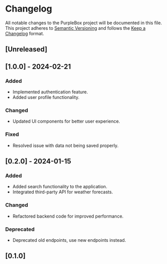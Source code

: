 # Changelog

All notable changes to the PurpleBox project will be documented in this file. This project adheres to [Semantic Versioning](https://semver.org/) and follows the [Keep a Changelog](https://keepachangelog.com/en/1.0.0/) format.

## [Unreleased]

## [1.0.0] - 2024-02-21
### Added
- Implemented authentication feature.
- Added user profile functionality.

### Changed
- Updated UI components for better user experience.

### Fixed
- Resolved issue with data not being saved properly.

## [0.2.0] - 2024-01-15
### Added
- Added search functionality to the application.
- Integrated third-party API for weather forecasts.

### Changed
- Refactored backend code for improved performance.

### Deprecated
- Deprecated old endpoints, use new endpoints instead.

## [0.1.0] 
